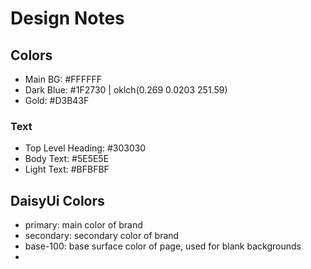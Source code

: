# Design Notes
## Colors
- Main BG: #FFFFFF
- Dark Blue: #1F2730 | oklch(0.269 0.0203 251.59)
- Gold: #D3B43F
### Text
- Top Level Heading: #303030
- Body Text: #5E5E5E
- Light Text: #BFBFBF


## DaisyUi Colors
- primary: main color of brand
- secondary: secondary color of brand
- base-100: base surface color of page, used for blank backgrounds
- 